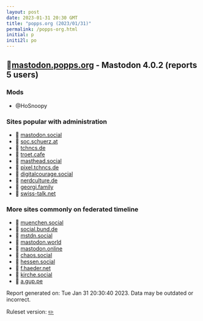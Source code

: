 ```yaml
---
layout: post
date: 2023-01-31 20:30 GMT
title: "popps.org (2023/01/31)"
permalink: /popps-org.html
initial: p
initi2l: po
---
```


## 🐘[mastodon.popps.org](https://mastodon.popps.org) - Mastodon 4.0.2 (reports 5 users)

### Mods
 * @HoSnoopy

### Sites popular with administration

* 🧸 [mastodon.social](/mastodon-social.html)
* 🐘 [soc.schuerz.at](/soc-schuerz-at.html)
* 🐘 [tchncs.de](/tchncs-de.html)
* 🐘 [troet.cafe](/troet-cafe.html)
* 🐘 [masthead.social](/masthead-social.html)
* 🐘 [pixel.tchncs.de](/pixel-tchncs-de.html)
* 🐘 [digitalcourage.social](/digitalcourage-social.html)
* 🐘 [nerdculture.de](/nerdculture-de.html)
* 🐘 [georgi.family](/georgi-family.html)
* 🐘 [swiss-talk.net](/swiss-talk-net.html)

### More sites commonly on federated timeline

* 🐘 [muenchen.social](/muenchen-social.html)
* 🐘 [social.bund.de](/social-bund-de.html)
* 🐘 [mstdn.social](/mstdn-social.html)
* 🐘 [mastodon.world](/mastodon-world.html)
* 🐘 [mastodon.online](/mastodon-online.html)
* 🐘 [chaos.social](/chaos-social.html)
* 🐘 [hessen.social](/hessen-social.html)
* 🐘 [f.haeder.net](/f-haeder-net.html)
* 🐘 [kirche.social](/kirche-social.html)
* 🐘 [a.gup.pe](/a-gup-pe.html)

Report generated on: Tue Jan 31 20:30:40 2023. Data may be outdated or incorrect.

Ruleset version: [✏️](/version-pencil)
